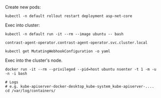 Create new pods:

```
kubectl -n default rollout restart deployment asp-net-core
```

Exec into cluster:
```
kubectl -n default run -it --rm --image ubuntu -- bash
```

```
contrast-agent-operator.contrast-agent-operator.svc.cluster.local
```


```
kubectl get MutatingWebhookConfiguration -o yaml
```

Exec into the cluster's node.
```
docker run -it --rm --privileged --pid=host ubuntu nsenter -t 1 -m -u -n -i bash

# Logs
# e.g. kube-apiserver-docker-desktop_kube-system_kube-apiserver-....
cd /var/log/containers/
```
